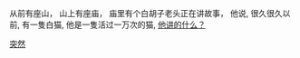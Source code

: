 从前有座山，
山上有座庙，
庙里有个白胡子老头正在讲故事，
他说,
很久很久以前,
有一隻白猫,
他是一隻活过一万次的猫,
[他讲的什么？](./Story.md)

[突然](./Cat2Dog/变成狗了.md)
